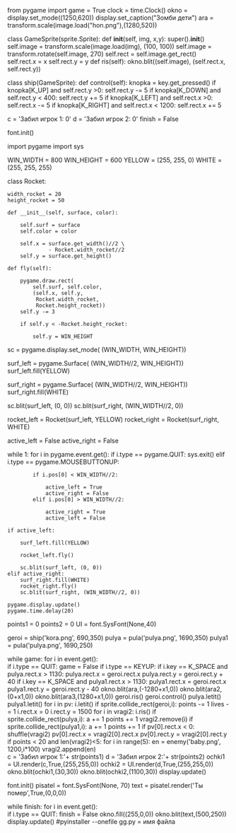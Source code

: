 from pygame import
game = True
clock = time.Clock() 
okno = display.set_mode((1250,620)) 
display.set_caption("Зомби дети")
ara = transform.scale(image.load("hon.png"),(1280,520)) 

class GameSprite(sprite.Sprite):
    def __init__(self, img, x,y):
        super().__init__()
        self.image = transform.scale(image.load(img), (100, 100)) 
        self.image = transform.rotate(self.image, 270)
        self.rect = self.image.get_rect()   
        self.rect.x = x 
        self.rect.y = y
    def ris(self):
        okno.blit((self.image), (self.rect.x, self.rect.y))

class ship(GameSprite): 
    def control(self):
        knopka = key.get_pressed()
        if knopka[K_UP] and self.rect.y >0:
            self.rect.y -= 5
        if knopka[K_DOWN] and self.rect.y < 400:
            self.rect.y += 5
        if knopka[K_LEFT] and self.rect.x >0:
            self.rect.x -= 5
        if knopka[K_RIGHT] and self.rect.x < 1200:
            self.rect.x += 5

c = 'Забил игрок 1: 0'
d = 'Забил игрок 2: 0'
finish = False

font.init()

import pygame
import sys
 
WIN_WIDTH = 800
WIN_HEIGHT = 600
YELLOW = (255, 255, 0)
WHITE = (255, 255, 255)
 
 
class Rocket:
   
    width_rocket = 20
    height_rocket = 50
 
    def __init__(self, surface, color):
        
        self.surf = surface
        self.color = color
        
        self.x = surface.get_width()//2 \
                 - Rocket.width_rocket//2
        self.y = surface.get_height()
 
    def fly(self):
        
        pygame.draw.rect(
            self.surf, self.color,
            (self.x, self.y,
             Rocket.width_rocket,
             Rocket.height_rocket))
        self.y -= 3
        
        if self.y < -Rocket.height_rocket:
            
            self.y = WIN_HEIGHT
 
 
sc = pygame.display.set_mode(
    (WIN_WIDTH, WIN_HEIGHT))
 

surf_left = pygame.Surface(
    (WIN_WIDTH//2, WIN_HEIGHT))
surf_left.fill(YELLOW)
 

surf_right = pygame.Surface(
    (WIN_WIDTH//2, WIN_HEIGHT))
surf_right.fill(WHITE)
 

sc.blit(surf_left, (0, 0))
sc.blit(surf_right, (WIN_WIDTH//2, 0))
 

rocket_left = Rocket(surf_left, YELLOW)
rocket_right = Rocket(surf_right, WHITE)
 

active_left = False
active_right = False
 
while 1:
    for i in pygame.event.get():
        if i.type == pygame.QUIT:
            sys.exit()
        elif i.type == pygame.MOUSEBUTTONUP:
            
            if i.pos[0] < WIN_WIDTH//2:
                
                active_left = True
                active_right = False
            elif i.pos[0] > WIN_WIDTH//2:
                
                active_right = True
                active_left = False
 
    if active_left:
        
        surf_left.fill(YELLOW)
       
        rocket_left.fly()
      
        sc.blit(surf_left, (0, 0))
    elif active_right:
        surf_right.fill(WHITE)
        rocket_right.fly()
        sc.blit(surf_right, (WIN_WIDTH//2, 0))
 
    pygame.display.update()
    pygame.time.delay(20)
points1 = 0
points2 = 0
UI = font.SysFont(None,40)

geroi = ship('kora.png', 690,350)
pulya = pula('pulya.png', 1690,350)
pulya1 = pula('pulya.png', 1690,250)


while game:
    for i in event.get():  
        if i.type == QUIT: 
            game = False
        if i.type == KEYUP:
            if i.key == K_SPACE and pulya.rect.x > 1130:
                pulya.rect.x = geroi.rect.x 
                pulya.rect.y = geroi.rect.y + 40
            if i.key == K_SPACE and pulya1.rect.x > 1130:
                pulya1.rect.x = geroi.rect.x 
                pulya1.rect.y = geroi.rect.y - 40
    okno.blit(ara,(-1280+x1,0))
    okno.blit(ara2,(0+x1,0))
    okno.blit(ara3,(1280+x1,0)) 
    geroi.ris()
    geroi.control()
    pulya.letit()
    pulya1.letit()
    for i in pv:
        i.letit()
        if sprite.collide_rect(geroi,i):
            points -= 1
            lives -= 1
            i.rect.x = 0
            i.rect.y = 1500
    for i in vragi2:
        i.ris()
        if sprite.collide_rect(pulya,i):
            a += 1
            points += 1
            vragi2.remove(i)
        if sprite.collide_rect(pulya1,i):
            a += 1
            points += 1
        if pv[0].rect.x < 0:
            shuffle(vragi2)
            pv[0].rect.x = vragi2[0].rect.x
            pv[0].rect.y = vragi2[0].rect.y
    if points < 20 and len(vragi2)<5:
        for i in range(5):
            en = enemy('baby.png', 1200,i*100)
            vragi2.append(en)     
    c = 'Забил игрок 1:'+ str(points1)
    d = 'Забил игрок 2:'+ str(points2)
    ochki1 = UI.render(c,True,(255,255,0))
    ochki2 = UI.render(d,True,(255,255,0))
    okno.blit(ochki1,(30,30))
    okno.blit(ochki2,(1100,30))
    display.update()

font.init()
pisatel = font.SysFont(None, 70)
text = pisatel.render('Ты помер',True,(0,0,0))

while finish:
    for i in event.get():  
        if i.type == QUIT: 
            finish = False
    okno.fill((255,0,0))
    okno.blit(text,(500,250))
    display.update()
#pyinstaller --onefile gg.py = имя файла
